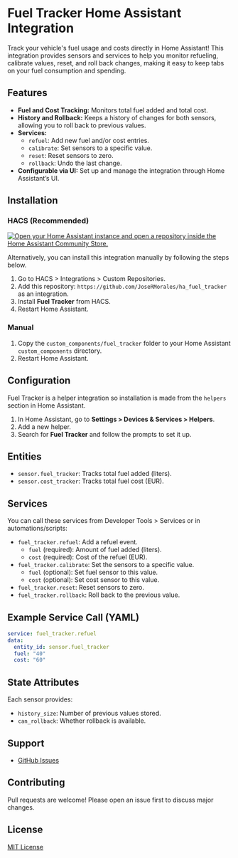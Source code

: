 # Fuel Tracker Home Assistant Integration

Track your vehicle's fuel usage and costs directly in Home Assistant! This integration provides sensors and services to help you monitor refueling, calibrate values, reset, and roll back changes, making it easy to keep tabs on your fuel consumption and spending.

## Features
- **Fuel and Cost Tracking:** Monitors total fuel added and total cost.
- **History and Rollback:** Keeps a history of changes for both sensors, allowing you to roll back to previous values.
- **Services:**
  - `refuel`: Add new fuel and/or cost entries.
  - `calibrate`: Set sensors to a specific value.
  - `reset`: Reset sensors to zero.
  - `rollback`: Undo the last change.
- **Configurable via UI:** Set up and manage the integration through Home Assistant’s UI.

## Installation

### HACS (Recommended)

[![Open your Home Assistant instance and open a repository inside the Home Assistant Community Store.](https://my.home-assistant.io/badges/hacs_repository.svg)](https://my.home-assistant.io/redirect/hacs_repository/?owner=JoseRMorales&category=Integration&repository=ha_fuel_tracker)

Alternatively, you can install this integration manually by following the steps below.
1. Go to HACS > Integrations > Custom Repositories.
2. Add this repository: `https://github.com/JoseRMorales/ha_fuel_tracker` as an integration.
3. Install **Fuel Tracker** from HACS.
4. Restart Home Assistant.

### Manual
1. Copy the `custom_components/fuel_tracker` folder to your Home Assistant `custom_components` directory.
2. Restart Home Assistant.

## Configuration
Fuel Tracker is a helper integration so installation is made from the `helpers` section in Home Assistant.
1. In Home Assistant, go to **Settings > Devices & Services > Helpers**.
2. Add a new helper.
2. Search for **Fuel Tracker** and follow the prompts to set it up.

## Entities
- `sensor.fuel_tracker`: Tracks total fuel added (liters).
- `sensor.cost_tracker`: Tracks total fuel cost (EUR).

## Services
You can call these services from Developer Tools > Services or in automations/scripts:

- `fuel_tracker.refuel`: Add a refuel event.
  - `fuel` (required): Amount of fuel added (liters).
  - `cost` (required): Cost of the refuel (EUR).
- `fuel_tracker.calibrate`: Set the sensors to a specific value.
  - `fuel` (optional): Set fuel sensor to this value.
  - `cost` (optional): Set cost sensor to this value.
- `fuel_tracker.reset`: Reset sensors to zero.
- `fuel_tracker.rollback`: Roll back to the previous value.

## Example Service Call (YAML)
```yaml
service: fuel_tracker.refuel
data:
  entity_id: sensor.fuel_tracker
  fuel: "40"
  cost: "60"
```

## State Attributes
Each sensor provides:
- `history_size`: Number of previous values stored.
- `can_rollback`: Whether rollback is available.

## Support
- [GitHub Issues](https://github.com/JoseRMorales/ha_fuel_tracker/issues)

## Contributing
Pull requests are welcome! Please open an issue first to discuss major changes.

## License
[MIT License](LICENSE)
